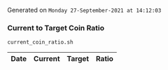 Generated on `Monday 27-September-2021 at 14:12:03`

### Current to Target Coin Ratio
`current_coin_ratio.sh`

Date|Current|Target|Ratio
---|---|---|---
